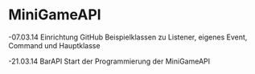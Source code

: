 MiniGameAPI
===========

-07.03.14
  Einrichtung GitHub
  Beispielklassen zu Listener, eigenes Event, Command und Hauptklasse
  
-21.03.14
  BarAPI
  Start der Programmierung der MiniGameAPI
